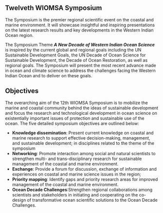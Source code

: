 ## Twelveth WIOMSA Symposium

The Symposium is the premier regional scientific event on the coastal and marine environment. It will showcase insightful and inspiring presentations on the latest research results and key developments in the Western Indian Ocean region.

The Symposium Theme ***A New Decade of Western Indian Ocean Science*** is inspired by the current global and regional goals including the UN Sustainable Development Goals, the UN Decade of Ocean Science for Sustainable Development, the Decade of Ocean Restoration, as well as regional goals. The Symposium will present the most recent advance made in ocean and climate science to address the challenges facing the Western Indian Ocean and to deliver on these goals.

## Objectives
The overarching aim of the 12th WIOMSA Symposium is to mobilize the marine and coastal community behind the ideas of sustainable development and focus the research and technological development in ocean science on existentially important issues of protection and sustainable use of the ocean. The five detailed symposium objectives are outlined below:

+ **Knowledge dissemination**: Present current knowledge on coastal and marine research to support effective decision-making, management, and sustainable development; in disciplines related to the theme of the symposium
+ **Networking**: Promote interaction among social and natural scientists to strengthen multi- and trans-disciplinary research for sustainable management of the coastal and marine environment.
+ **Exchange**: Provide a forum for discussion, exchange of information and experiences on coastal and marine science issues in the region;
+ **Priority mapping**: Identify gaps and priority research areas for improved management of the coastal and marine environment.
+ **Ocean Decade Challenges**:Strengthen regional collaborations among scientists and stakeholders in initiating and cooperating on the co-design of transformative ocean scientific solutions to the Ocean Decade Challenges.